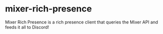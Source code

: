 # mixer-rich-presence
Mixer Rich Presence is a rich presence client that queries the Mixer API and feeds it all to Discord! 

